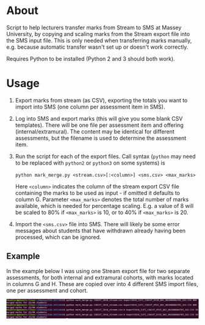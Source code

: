 # About
Script to help lecturers transfer marks from Stream to SMS at Massey University, by copying and scaling marks from the Stream export file into the SMS input file.
This is only needed when transferring marks manually, e.g. because automatic transfer wasn't set up or doesn't work correctly.

Requires Python to be installed (Python 2 and 3 should both work).

# Usage
1. Export marks from stream (as CSV), exporting the totals you want to import into SMS (one column per assessment item in SMS).
2. Log into SMS and export marks (this will give you some blank CSV templates). There will be one file per assessment item and offering (internal/extramural). The content may be identical for different assessments, but the filename is used to determine the assessment item.
3. Run the script for each of the export files. Call syntax (`python` may need to be replaced with `python2` or `python3` on some systems) is

    `python mark_merge.py <stream.csv>[:<column>] <sms.csv> <max_marks>`

    Here `<column>` indicates the column of the stream export CSV file containing the marks to be used as input - if omitted it defaults to column G.
    Parameter `<max_marks>` denotes the total number of marks available, which is needed for percentage scaling. E.g. a value of 8 will be scaled to 80% if `<max_marks>` is 10, or to 40% if `<max_marks>` is 20.

4. Import the `<sms.csv>` file into SMS. There will likely be some error messages about students that have withdrawn already having been processed, which can be ignored.

## Example

In the example below I was using one Stream export file for two separate assessments, for both internal and extramural cohorts, with marks located in columns G and H.
These are copied over into 4 different SMS import files, one per assessment and cohort.

<img src="./mark_merged.png"/>
